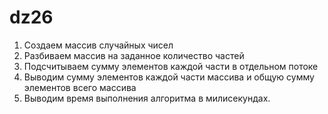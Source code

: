 # dz26
1. Создаем массив случайных чисел
2. Разбиваем массив на заданное количество частей
3. Подсчитываем сумму элементов каждой части в отдельном потоке
4. Выводим сумму элементов каждой части массива и общую сумму элементов всего массива
5. Выводим время выполнения алгоритма в милисекундах.
